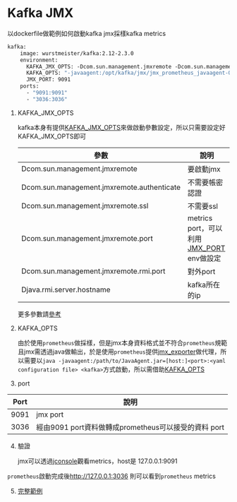 # Kafka JMX

以dockerfile做範例如何啟動kafka jmx採樣kafka metrics

```dockerfile
kafka:
    image: wurstmeister/kafka:2.12-2.3.0
    environment:
      KAFKA_JMX_OPTS: -Dcom.sun.management.jmxremote -Dcom.sun.management.jmxremote.authenticate=false -Dcom.sun.management.jmxremote.ssl=false -Dcom.sun.management.jmxremote.rmi.port=9091 -Djava.rmi.server.hostname=127.0.0.1
      KAFKA_OPTS: "-javaagent:/opt/kafka/jmx/jmx_prometheus_javaagent-0.12.0.jar=3036:/opt/kafka/jmx/config.yaml"
      JMX_PORT: 9091
    ports:
      - "9091:9091"
      - "3036:3036"
```

1. KAFKA_JMX_OPTS

   kafka本身有提供[KAFKA_JMX_OPTS](https://github.com/apache/kafka/blob/trunk/bin/kafka-run-class.sh#L178)來做啟動參數設定，所以只需要設定好KAFKA_JMX_OPTS即可

   | 參數                                       | 說明                                                         |
   | ------------------------------------------ | ------------------------------------------------------------ |
   | Dcom.sun.management.jmxremote              | 要啟動jmx                                                    |
   | Dcom.sun.management.jmxremote.authenticate | 不需要帳密認證                                               |
   | Dcom.sun.management.jmxremote.ssl          | 不需要ssl                                                    |
   | Dcom.sun.management.jmxremote.port         | metrics port，可以利用[JMX_PORT](https://github.com/apache/kafka/blob/trunk/bin/kafka-run-class.sh#L182) env做設定 |
   | Dcom.sun.management.jmxremote.rmi.port     | 對外port                                                     |
   | Djava.rmi.server.hostname                  | kafka所在的ip                                                |

   更多參數請[參考](https://docs.oracle.com/javase/9/management/monitoring-and-management-using-jmx-technology.htm#JSMGM-GUID-096EA656-4D07-4B09-A493-9EDEF83ABF28)

2. KAFKA_OPTS

   由於使用`prometheus`做採樣，但是jmx本身資料格式並不符合`prometheus`規範且jmx需透過java做輸出，於是使用`prometheus`提供[jmx_exporter](https://github.com/prometheus/jmx_exporter)做代理，所以需要以`java -javaagent:/path/to/JavaAgent.jar=[host:]<port>:<yaml configuration file> <kafka>`方式啟動，所以需借助[KAFKA_OPTS](https://github.com/apache/kafka/blob/trunk/bin/kafka-run-class.sh#L211)

3. port

| Port | 說明                                                 |
| ---- | ---------------------------------------------------- |
| 9091 | jmx port                                             |
| 3036 | 經由9091 port資料做轉成prometheus可以接受的資料 port |

4. 驗證

   jmx可以透過[jconsole](https://docs.oracle.com/javase/7/docs/technotes/guides/management/jconsole.html)觀看metrics，host是 127.0.0.1:9091 

  `prometheus`啟動完成後​http://127.0.0.1:3036 則可以看到`prometheus` metrics

5. [完整範例](https://gitlab.com/jetfueltw/cpw/cpwbox/blob/master/docker-compose.yml#L446)
